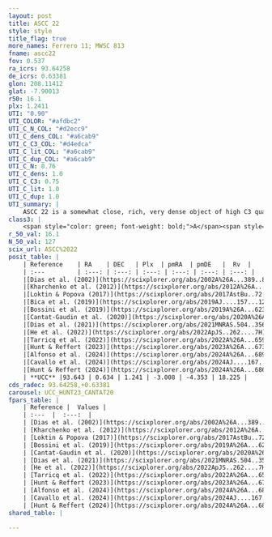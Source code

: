 ```yaml
---
layout: post
title: ASCC 22
style: style
title_flag: true
more_names: Ferrero 11; MWSC 813
fname: ascc22
fov: 0.537
ra_icrs: 93.64258
de_icrs: 0.63381
glon: 208.11412
glat: -7.90013
r50: 16.1
plx: 1.2411
UTI: "0.90"
UTI_COLOR: "#afdbc2"
UTI_C_N_COL: "#d2ecc9"
UTI_C_dens_COL: "#a6cab9"
UTI_C_C3_COL: "#d4edca"
UTI_C_lit_COL: "#a6cab9"
UTI_C_dup_COL: "#a6cab9"
UTI_C_N: 0.76
UTI_C_dens: 1.0
UTI_C_C3: 0.75
UTI_C_lit: 1.0
UTI_C_dup: 1.0
UTI_summary: |
    ASCC 22 is a somewhat close, rich, very dense object of high C3 quality. It is very well-studied in the literature.
class3: |
    <span style="color: green; font-weight: bold;">A</span><span style="color: #FFC300; font-weight: bold;">B</span>
r_50_val: 16.1
N_50_val: 127
scix_url: ASCC%2022
posit_table: |
    | Reference    | RA    | DEC   | Plx  | pmRA  | pmDE   |  Rv  |
    | :---         | :---: | :---: | :---: | :---: | :---: | :---: |
    |[Dias et al. (2002)](https://scixplorer.org/abs/2002A%26A...389..871D) | 93.638 | 0.642 | -- | -1.14 | -3.3 | -- |
    |[Kharchenko et al. (2012)](https://scixplorer.org/abs/2012A%26A...543A.156K) | 93.63 | 0.66 | -- | -4.16 | -3.97 | -- |
    |[Loktin & Popova (2017)](https://scixplorer.org/abs/2017AstBu..72..257L) | 93.63 | 0.642 | -- | -1.14 | -3.3 | -- |
    |[Bica et al. (2019)](https://scixplorer.org/abs/2019AJ....157...12B) | 93.64 | 0.646 | -- | -- | -- | -- |
    |[Bossini et al. (2019)](https://scixplorer.org/abs/2019A%26A...623A.108B) | 93.651 | 0.637 | -- | -- | -- | -- |
    |[Cantat-Gaudin et al. (2020)](https://scixplorer.org/abs/2020A%26A...640A...1C) | 93.646 | 0.637 | 1.24 | -3.013 | -4.339 | -- |
    |[Dias et al. (2021)](https://scixplorer.org/abs/2021MNRAS.504..356D) | 93.612 | 0.619 | 1.237 | -3.019 | -4.326 | 32.239 |
    |[He et al. (2022)](https://scixplorer.org/abs/2022ApJS..262....7H) | 93.675 | 0.659 | 1.249 | -3.031 | -4.35 | -- |
    |[Tarricq et al. (2022)](https://scixplorer.org/abs/2022A%26A...659A..59T) | 93.662 | 0.662 | 1.236 | -2.997 | -4.36 | -- |
    |[Hunt & Reffert (2023)](https://scixplorer.org/abs/2023A%26A...673A.114H) | 93.659 | 0.652 | 1.214 | -3.017 | -4.309 | 17.288 |
    |[Alfonso et al. (2024)](https://scixplorer.org/abs/2024A%26A...689A..18A) | 93.635 | 0.698 | 1.209 | -2.99 | -4.353 | -- |
    |[Cavallo et al. (2024)](https://scixplorer.org/abs/2024AJ....167...12C) | 93.753 | 0.578 | 1.227 | -- | -- | -- |
    |[Hunt & Reffert (2024)](https://scixplorer.org/abs/2024A%26A...686A..42H) | 93.659 | 0.652 | 1.214 | -3.017 | -4.309 | 17.288 |
    | **UCC** |93.643 | 0.634 | 1.241 | -3.008 | -4.353 | 18.225 | 
cds_radec: 93.64258,+0.63381
carousel: UCC_HUNT23_CANTAT20
fpars_table: |
    | Reference |  Values |
    | :---  |  :---:  |
    | [Dias et al. (2002)](https://scixplorer.org/abs/2002A%26A...389..871D) | `E(B-V)=0.2, Dist=1500.0, Age=8.42` |
    | [Kharchenko et al. (2012)](https://scixplorer.org/abs/2012A%26A...543A.156K) | `e_bv=0.198, distance=771, log_age=8.455` |
    | [Loktin & Popova (2017)](https://scixplorer.org/abs/2017AstBu..72..257L) | `E(B-V)=0.31, Dmod=9.801, logt=8.058` |
    | [Bossini et al. (2019)](https://scixplorer.org/abs/2019A%26A...623A.108B) | `AV=0.56, Dist=9.529, logA=8.5555, Fe/H=0.0` |
    | [Cantat-Gaudin et al. (2020)](https://scixplorer.org/abs/2020A%26A...640A...1C) | `AVNN=0.57, DMNN=9.57, AgeNN=8.45` |
    | [Dias et al. (2021)](https://scixplorer.org/abs/2021MNRAS.504..356D) | `Av=0.862, Dist=774, logage=8.535, [Fe/H]=-0.1` |
    | [He et al. (2022)](https://scixplorer.org/abs/2022ApJS..262....7H) | `A0=0.85, logAge=8.35` |
    | [Tarricq et al. (2022)](https://scixplorer.org/abs/2022A%26A...659A..59T) | `Dist=806, logAgeNN=8.46` |
    | [Hunt & Reffert (2023)](https://scixplorer.org/abs/2023A%26A...673A.114H) | `AV50=0.428, diffAV50=1.13, MOD50=9.422, logAge50=8.545` |
    | [Alfonso et al. (2024)](https://scixplorer.org/abs/2024A%26A...689A..18A) | `AV=0.57002, MOD=9.56972, logAge=8.66299, Z=-0.0998` |
    | [Cavallo et al. (2024)](https://scixplorer.org/abs/2024AJ....167...12C) | `AV50=0.82, dMod50=9.57, logAge50=8.13, [Fe/H]50=0.15` |
    | [Hunt & Reffert (2024)](https://scixplorer.org/abs/2024A%26A...686A..42H) | `MassJ=260.448` |
shared_table: |
    
---
```


